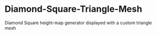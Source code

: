 # Diamond-Square-Triangle-Mesh
Diamond Square height-map generator displayed with a custom triangle mesh
